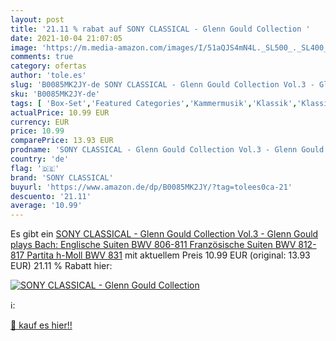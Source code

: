 ```yaml
---
layout: post
title: '21.11 % rabat auf SONY CLASSICAL - Glenn Gould Collection '
date: 2021-10-04 21:07:05
image: 'https://m.media-amazon.com/images/I/51aQJS4mN4L._SL500_._SL400_.jpg'
comments: true
category: ofertas
author: 'tole.es'
slug: 'B0085MK2JY-de SONY CLASSICAL - Glenn Gould Collection Vol.3 - Glenn...'
sku: 'B0085MK2JY-de'
tags: [ 'Box-Set','Featured Categories','Kammermusik','Klassik','Klassische Musik für Soloinstrumente','Konzerte, Symphonien & Orchestermusik','Musik Kategorien','Musik-CDs & Vinyl','Orchestersuiten','sony classical', ]
actualPrice: 10.99 EUR
currency: EUR
price: 10.99
comparePrice: 13.93 EUR
prodname: 'SONY CLASSICAL - Glenn Gould Collection Vol.3 - Glenn Gould plays Bach: Englische Suiten BWV 806-811  Französische Suiten BWV 812-817  Partita h-Moll BWV 831'
country: 'de'
flag: '🇩🇪'
brand: 'SONY CLASSICAL'
buyurl: 'https://www.amazon.de/dp/B0085MK2JY/?tag=tolees0ca-21'
descuento: '21.11'
average: '10.99'
---
```


Es gibt ein [SONY CLASSICAL - Glenn Gould Collection Vol.3 - Glenn Gould plays Bach: Englische Suiten BWV 806-811  Französische Suiten BWV 812-817  Partita h-Moll BWV 831](https://www.amazon.de/dp/B0085MK2JY/?tag=tolees0ca-21) mit aktuellem Preis 10.99 EUR (original: 13.93 EUR) 21.11 % Rabatt hier:

[![SONY CLASSICAL - Glenn Gould Collection ](https://m.media-amazon.com/images/I/51aQJS4mN4L._SL500_._SL400_.jpg)](https://www.amazon.de/dp/B0085MK2JY/?tag=tolees0ca-21)

ℹ️:


[🛒 kauf es hier!!](https://www.amazon.de/dp/B0085MK2JY/?tag=tolees0ca-21)
